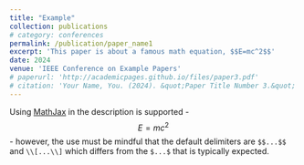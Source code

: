 ```yaml
---
title: "Example"
collection: publications
# category: conferences
permalink: /publication/paper_name1
excerpt: 'This paper is about a famous math equation, $$E=mc^2$$'
date: 2024
venue: 'IEEE Conference on Example Papers'
# paperurl: 'http://academicpages.github.io/files/paper3.pdf'
# citation: 'Your Name, You. (2024). &quot;Paper Title Number 3.&quot; <i>GitHub Journal of Bugs</i>. 1(3).'
---
```


Using [MathJax](https://www.mathjax.org/) in the description is supported - $$E=mc^2$$ - however, the use must be mindful that the default delimiters are `$$...$$` and `\\[...\\]` which differs from the `$...$` that is typically expected.
